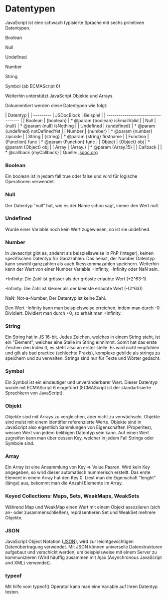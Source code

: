 # Datentypen
JavaScript ist eine schwach typisierte Sprache mit sechs primitiven Datentypen.


Boolean


Null


Undefined


Number


String


Symbol (ab ECMAScript 6)


Weiterhin unterstützt JavaScript Objekte und Arrays.





Dokumentiert werden diese Datentypen wie folgt:


| Datentyp  |
| --------- | JSDocBlock       | Beispiel                           |
| ---------------------------------- |
| Boolean   | {boolean}        | * @param {boolean} isEmailValid    |
| Null      | {null}           | * @param {null} isNothing          |
| Undefined | {undefined}      | * @param {undefined} notDefinedYet |
| Number    | {number}         | * @param {number} zipcode          |
| String    | {string}         | * @param {string} firstname        |
| Function  | {Function} func  | * @param {Function}  func          |
| Object    | {Object} obj     | * @param {Object} obj              |
| Array     | {Array.<number>} | * @param {Array.15}                |
| Callback  |                  | * @callback {myCallback}           |
Quelle: [jsdoc.org](http://usejsdoc.org/tags-type.html)



### Boolean
Ein boolean ist in jedam fall true oder false und wird für logische Operationen verwendet.


### Null
Der Datentyp "null" hat, wie es der Name schon sagt, immer den Wert null.


### Undefined
Wurde einer Variable noch kein Wert zugewiesen, so ist sie undefined.


### Number
In Javascript gibt es, anderst als beispiellsweise in PhP (Integer), keinen spezifischen Datentyp für Ganzzahlen. Das heisst, der Number Datentyp kann sowohl ganzzahlen als auch fliesskommazahlen speichern. Weiterhin kann der Wert von einer Number Variable +Infinity, -Infinity oder NaN sein.


+Infinity: Die Zahl ist grösser als der grösste erlaubte Wert (+2^63-1)


-Infinity: Die Zahl ist kleiner als der kleinste erlaubte Wert (-(2^63))


NaN: Not-a-Number, Der Datentyp ist keine Zahl.


Den Wert -Infinity kann man beispielsweise erreichen, indem man durch -0 Dividiert. Dividiert man durch +0, so erhält man +Infinity.


### String
Ein String hat in JS 16-bit. Jedes Zeichen, welches in einem String steht, ist ein "Element", welches eine Stelle im String einnimmt. Somit hat das erste Zeichen den Index 0, es steht also an erster stelle. Es wird nicht empfohlen und gilt als bad practice (schlechte Praxis), komplexe gebilde als strings zu speichern und zu verwalten. Strings sind nur für Texte und Wörter gedacht.


### Symbol
Ein Symbol ist ein eindeutiger und unveränderbarer Wert. Dieser Datentyp wurde mit ECMAScript 6 eingeführt (ECMAScript ist der standartisierte Sprachkern von JavaScript).


### Objekt
Objekte sind mit Arrays zu vergleichen, aber nicht zu verwächseln. Objekte sind meist mit einem identifier referenzierte Werte. Objekte sind in JavaScript also eigentlich Sammlungen von Eigenschaften (Properites), wessen Wert von jedem belibigen Datentyp sein kann. Auf einen Wert zugreifen kann man über dessen Key, welcher in jedem Fall Strings oder Symbole sind.


### Array
Ein Array ist eine Ansammlung von Key => Value Paaren. Wird kein Key angegeben, so wird dieser automatisch nummerisch erstellt. Das erste Element in einem Array hat den Key 0. Liest man die Eigenschaft "lenght" (länge) aus, bekommt man die Anzahl Elemente im Array.


### Keyed Collections: Maps, Sets, WeakMaps, WeakSets
Während Map und WeakMap einen Wert mit einem Objekt assoziieren (sich an- oder zusammenschließen), repräsentieren Set und WeakSet mehrere Objekte.


### JSON
JavaScript Object Notation ([JSON](/de/wiki/programmiersprachen/javascript/json)), wird zur leichtgewichtigen Datenübertragung verwendet. Mit JSON können universelle Datenstrukturen aufgebaut und verschickt werden, um beispielsweise mit einem Server zu kommunizieren (Wird häuffig zusammen mit Ajax (Asynchronous JavaScript and XML) verwendet).


### typeof
Mit hilfe vom typeof() Operator kann man eine Variable auf Ihren Datentyp testen.
